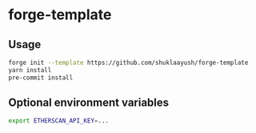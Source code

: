 # forge-template

## Usage

```bash
forge init --template https://github.com/shuklaayush/forge-template
yarn install
pre-commit install
```

## Optional environment variables

```bash
export ETHERSCAN_API_KEY=...
```
